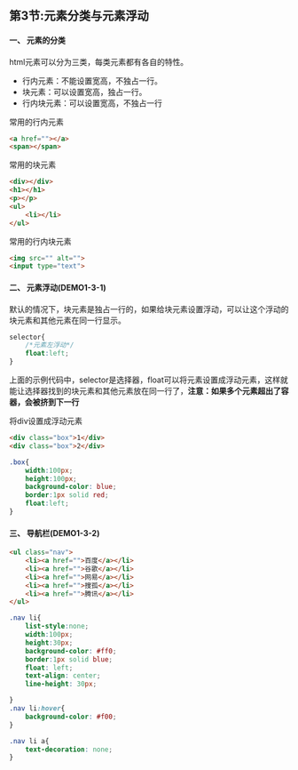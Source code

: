 ## 第3节:元素分类与元素浮动

#### 一、 元素的分类

html元素可以分为三类，每类元素都有各自的特性。
* 行内元素：不能设置宽高，不独占一行。
* 块元素：可以设置宽高，独占一行。
* 行内块元素：可以设置宽高，不独占一行

常用的行内元素
``` html
<a href=""></a>
<span></span>
```

常用的块元素
``` html
<div></div>
<h1></h1>
<p></p>
<ul>
    <li></li>
</ul>
```

常用的行内块元素
``` html
<img src="" alt="">
<input type="text">
```

#### 二、 元素浮动(DEMO1-3-1)

默认的情况下，块元素是独占一行的，如果给块元素设置浮动，可以让这个浮动的块元素和其他元素在同一行显示。

``` css
selector{
    /*元素左浮动*/
    float:left;  
}
```
上面的示例代码中，selector是选择器，float可以将元素设置成浮动元素，这样就能让选择器找到的块元素和其他元素放在同一行了，**注意：如果多个元素超出了容器，会被挤到下一行**

将div设置成浮动元素
``` html
<div class="box">1</div>
<div class="box">2</div>
```

``` css
.box{
    width:100px;
    height:100px;
    background-color: blue;
    border:1px solid red;
    float:left;
}
```

#### 三、 导航栏(DEMO1-3-2)

``` html
<ul class="nav">
    <li><a href="">百度</a></li>
    <li><a href="">谷歌</a></li>
    <li><a href="">网易</a></li>
    <li><a href="">搜孤</a></li>
    <li><a href="">腾讯</a></li>
</ul>
```

``` css
.nav li{
    list-style:none;
    width:100px;
    height:30px;
    background-color: #ff0;
    border:1px solid blue;
    float: left;
    text-align: center;
    line-height: 30px;

}
.nav li:hover{
    background-color: #f00;
}

.nav li a{
    text-decoration: none;
}
```


